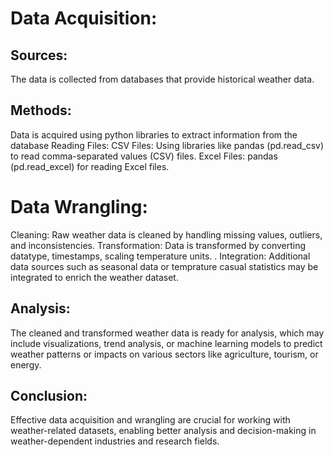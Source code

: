 
# Data Acquisition:

## Sources:
The data is collected from databases that provide historical weather data.

## Methods:
Data is acquired using python libraries to extract information from the database
Reading Files:
CSV Files: Using libraries like pandas (pd.read_csv) to read comma-separated values (CSV) files.
Excel Files: pandas (pd.read_excel) for reading Excel files.

# Data Wrangling:

Cleaning: Raw weather data is cleaned by handling missing values, outliers, and inconsistencies.
Transformation: Data is transformed by converting datatype, timestamps, scaling temperature units. .
Integration: Additional data sources such as seasonal data or temprature casual statistics may be integrated to enrich the weather dataset.

## Analysis:

The cleaned and transformed weather data is ready for analysis, which may include visualizations, trend analysis, or machine learning models to predict weather patterns or impacts on various sectors like agriculture, tourism, or energy.


## Conclusion:

Effective data acquisition and wrangling are crucial for working with weather-related datasets, enabling better analysis and decision-making in weather-dependent industries and research fields.

